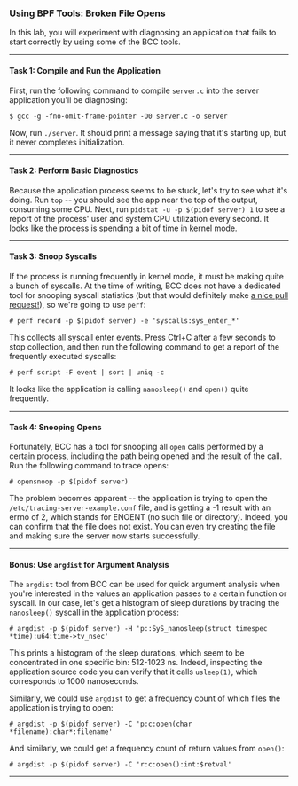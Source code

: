 ### Using BPF Tools: Broken File Opens

In this lab, you will experiment with diagnosing an application that fails to start correctly by using some of the BCC tools.

- - -

#### Task 1: Compile and Run the Application

First, run the following command to compile `server.c` into the server application you'll be diagnosing:

```
$ gcc -g -fno-omit-frame-pointer -O0 server.c -o server
```

Now, run `./server`. It should print a message saying that it's starting up, but it never completes initialization.

- - -

#### Task 2: Perform Basic Diagnostics

Because the application process seems to be stuck, let's try to see what it's doing. Run `top` -- you should see the app near the top of the output, consuming some CPU. Next, run `pidstat -u -p $(pidof server) 1` to see a report of the process' user and system CPU utilization every second. It looks like the process is spending a bit of time in kernel mode.

- - -

#### Task 3: Snoop Syscalls

If the process is running frequently in kernel mode, it must be making quite a bunch of syscalls. At the time of writing, BCC does not have a dedicated tool for snooping syscall statistics (but that would definitely make [a nice pull request!](https://github.com/iovisor/bcc)), so we're going to use `perf`:

```
# perf record -p $(pidof server) -e 'syscalls:sys_enter_*'
```

This collects all syscall enter events. Press Ctrl+C after a few seconds to stop collection, and then run the following command to get a report of the frequently executed syscalls:

```
# perf script -F event | sort | uniq -c
```

It looks like the application is calling `nanosleep()` and `open()` quite frequently.

- - -

#### Task 4: Snooping Opens

Fortunately, BCC has a tool for snooping all `open` calls performed by a certain process, including the path being opened and the result of the call. Run the following command to trace opens:

```
# opensnoop -p $(pidof server)
```

The problem becomes apparent -- the application is trying to open the `/etc/tracing-server-example.conf` file, and is getting a -1 result with an errno of 2, which stands for ENOENT (no such file or directory). Indeed, you can confirm that the file does not exist. You can even try creating the file and making sure the server now starts successfully.

- - -

#### Bonus: Use `argdist` for Argument Analysis

The `argdist` tool from BCC can be used for quick argument analysis when you're interested in the values an application passes to a certain function or syscall. In our case, let's get a histogram of sleep durations by tracing the `nanosleep()` syscall in the application process:

```
# argdist -p $(pidof server) -H 'p::SyS_nanosleep(struct timespec *time):u64:time->tv_nsec'
```

This prints a histogram of the sleep durations, which seem to be concentrated in one specific bin: 512-1023 ns. Indeed, inspecting the application source code you can verify that it calls `usleep(1)`, which corresponds to 1000 nanoseconds.

Similarly, we could use `argdist` to get a frequency count of which files the application is trying to open:

```
# argdist -p $(pidof server) -C 'p:c:open(char *filename):char*:filename'
```

And similarly, we could get a frequency count of return values from `open()`:

```
# argdist -p $(pidof server) -C 'r:c:open():int:$retval'
```

- - -


